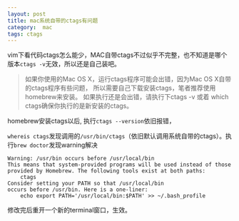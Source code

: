 ```yaml
---
layout: post
title: mac系统自带的ctags有问题 
category:  mac
tags: ctags
---
```



vim下看代码ctags怎么能少，MAC自带ctags不过似乎不完整，也不知道是哪个版本`ctags -v`无效，所以还是自己装吧。

> 如果你使用的Mac OS X，运行ctags程序可能会出错，因为Mac OS X自带的ctags程序有些问题， 所以需要自己下载安装ctags，笔者推荐使用homebrew来安装。 如果执行还是会出错，请执行下ctags -v 或着 which ctags确保你执行的是新安装的ctags。



homebrew安装ctags以后, 执行`ctags --version`依旧报错，

`whereis ctags`发现调用的`/usr/bin/ctags`（依旧默认调用系统自带的ctags）。执行`brew doctor`发现warning解决

    Warning: /usr/bin occurs before /usr/local/bin
    This means that system-provided programs will be used instead of those
    provided by Homebrew. The following tools exist at both paths:
        ctags
    Consider setting your PATH so that /usr/local/bin
    occurs before /usr/bin. Here is a one-liner:
        echo export PATH='/usr/local/bin:$PATH' >> ~/.bash_profile

修改完后重开一个新的terminal窗口，生效。



